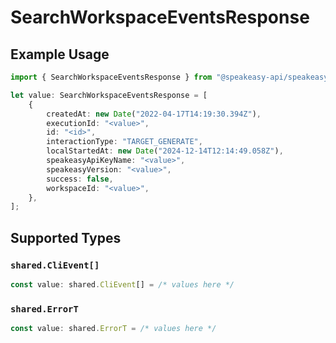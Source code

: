 # SearchWorkspaceEventsResponse

## Example Usage

```typescript
import { SearchWorkspaceEventsResponse } from "@speakeasy-api/speakeasy-client-sdk-typescript/sdk/models/operations";

let value: SearchWorkspaceEventsResponse = [
    {
        createdAt: new Date("2022-04-17T14:19:30.394Z"),
        executionId: "<value>",
        id: "<id>",
        interactionType: "TARGET_GENERATE",
        localStartedAt: new Date("2024-12-14T12:14:49.058Z"),
        speakeasyApiKeyName: "<value>",
        speakeasyVersion: "<value>",
        success: false,
        workspaceId: "<value>",
    },
];
```

## Supported Types

### `shared.CliEvent[]`

```typescript
const value: shared.CliEvent[] = /* values here */
```

### `shared.ErrorT`

```typescript
const value: shared.ErrorT = /* values here */
```

